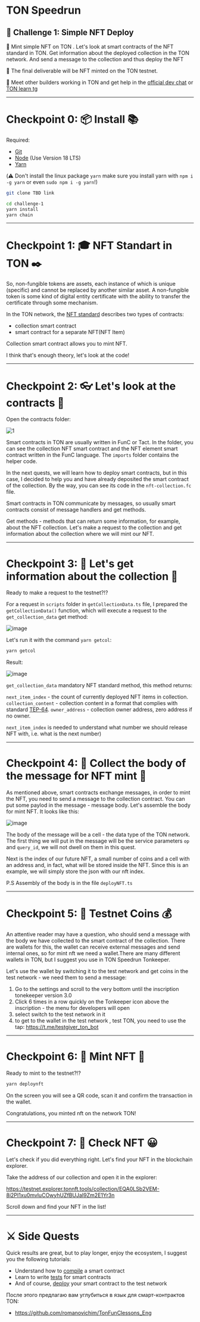 # TON Speedrun 

## 🚩 Challenge 1: Simple NFT Deploy

🎫 Mint simple NFT on TON . Let's look at smart contracts of the NFT standard in TON. Get information about the deployed collection in the TON network. And send a message to the collection and thus deploy the NFT

🌟 The final deliverable will be NFT minted on the TON testnet.

💬 Meet other builders working in TON and get help in the [official dev chat](https://t.me/tondev_eng) or [TON learn tg](https://t.me/ton_learn)

---

# Checkpoint 0: 📦   Install 📚

Required: 
* [Git](https://git-scm.com/downloads)
* [Node](https://nodejs.org/en/download/) (Use Version 18 LTS)
* [Yarn](https://classic.yarnpkg.com/en/docs/install/#mac-stable)

(⚠️ Don't install the linux package `yarn` make sure you install yarn with `npm i -g yarn` or even `sudo npm i -g yarn`!)

```sh
git clone TBD link
```
```sh
cd challenge-1
yarn install
yarn chain
```
---

# Checkpoint 1:  🎓 NFT Standart in TON ✒️

So, non-fungible tokens are assets, each instance of which is unique (specific) and cannot be replaced by another similar asset. A non-fungible token is some kind of digital entity certificate with the ability to transfer the certificate through some mechanism.

In the TON network, the [NFT standard](https://github.com/ton-blockchain/TEPs/blob/master/text/0062-nft-standard.md) describes two types of contracts:

- collection smart contract
- smart contract for a separate NFT(NFT Item)

Collection smart contract allows you to mint NFT.

I think that's enough theory, let's look at the code!

---

# Checkpoint 2: 👓 Let's look at the contracts 💫

Open the contracts folder:

![1](https://user-images.githubusercontent.com/18370291/253742060-80b76594-d28d-4289-8d00-6f5d13900912.PNG)

Smart contracts in TON are usually written in FunC or Tact. In the folder, you can see the collection NFT smart contract and the NFT element smart contract written in the FunC language. The `imports` folder contains the helper code.

In the next quests, we will learn how to deploy smart contracts, but in this case, I decided to help you and have already deposited the smart contract of the collection. By the way, you can see its code in the `nft-collection.fc` file.

Smart contracts in TON communicate by messages, so usually smart contracts consist of message handlers and get methods.

Get methods - methods that can return some information, for example, about the NFT collection. Let's make a request to the collection and get information about the collection where we will mint our NFT.

---

# Checkpoint 3: 📐 Let's get information about the collection 📏

Ready to make a request to the testnet?!?

For a request in `scripts` folder in `getCollectionData.ts` file, I prepared the `getCollectionData()` function, which will execute a request to the `get_collection_data` get method:

![image](https://user-images.githubusercontent.com/18370291/253797801-5a41e949-8e55-4509-a197-5ade55cc3661.png)

Let's run it with the command `yarn getcol`:

```sh
yarn getcol
```

Result:

![image](https://user-images.githubusercontent.com/18370291/253798138-4fdaf625-daf9-4e53-aff3-9410d747892a.png)

`get_collection_data` mandatory NFT standard method, this method returns:

`next_item_index` - the count of currently deployed NFT items in collection.
`collection_content` - collection content in a format that complies with standard [TEP-64](https://github.com/ton-blockchain/TEPs/blob/master/text/0064-token-data-standard.md).
`owner_address` - collection owner address, zero address if no owner.

`next_item_index` is needed to understand what number we should release NFT with, i.e. what is the next number)

---

# Checkpoint 4:  💊 Сollect the body of the message for NFT mint 💾

As mentioned above, smart contracts exchange messages, in order to mint the NFT, you need to send a message to the collection contract.
You can put some paylod in the message - message body. Let's assemble the body for mint NFT. It looks like this:

![image](https://user-images.githubusercontent.com/18370291/253799227-a0b6c80e-9c4e-42e1-b2a6-5e8882294b17.png)

The body of the message will be a cell - the data type of the TON network. The first thing we will put in the message will be the service parameters `op` and `query_id`, we will not dwell on them in this quest.

Next is the index of our future NFT, a small number of coins and a cell with an address and, in fact, what will be stored inside the NFT. Since this is an example, we will simply store the json with our nft index.

P.S Assembly of the body is in the file `deployNFT.ts`

---

# Checkpoint 5: 💸  Testnet Coins 💰

An attentive reader may have a question, who should send a message with the body we have collected to the smart contract of the collection. There are wallets for this, the wallet can receive external messages and send internal ones, so for mint nft we need a wallet.There are many different wallets in TON, but I suggest you use in TON Speedrun Tonkeeper.

Let's use the wallet by switching it to the test network and get coins in the test network - we need them to send a message:
1) Go to the settings and scroll to the very bottom until the inscription tonekeeper version 3.0 
2) Click 6 times in a row quickly on the Tonkeeper icon above the inscription - the menu for developers will open 
3) select switch to the test network in it 
4) to get to the wallet in the test network , test TON, you need to use the tap: https://t.me/testgiver_ton_bot

---

# Checkpoint 6: 📌 Mint NFT 📌 

Ready to mint to the testnet?!?

```sh
yarn deploynft 
```

On the screen you will see a QR code, scan it and confirm the transaction in the wallet.

Congratulations, you minted nft on the network TON!

---

# Checkpoint 7: 🎫 Check NFT 😀

Let's check if you did everything right. Let's find your NFT in the blockchain explorer.

Take the address of our collection and open it in the explorer:

https://testnet.explorer.tonnft.tools/collection/EQA0LSb2VEM-8i2PI1xu0mvluCOwyhUZfBUJaI9Zm2E1Yr3n

Scroll down and find your NFT in the list!


---


# ⚔️ Side Quests

Quick results are great, but to play longer, enjoy the ecosystem, I suggest you the following tutorials:

- Understand how to [compile](https://github.com/romanovichim/TonFunClessons_Eng/blob/main/lessons/pipeline/simplesmartcontract.md) a smart contract
- Learn to write [tests](https://github.com/romanovichim/TonFunClessons_Eng/blob/main/lessons/pipeline/simpletest.md) for smart contracts
- And of course, [deploy](https://github.com/romanovichim/TonFunClessons_Eng/blob/main/lessons/pipeline/simpledeploy.md) your smart contract to the test network

После этого предлагаю вам углубиться в язык для смарт-контрактов TON:

 - https://github.com/romanovichim/TonFunClessons_Eng






 
